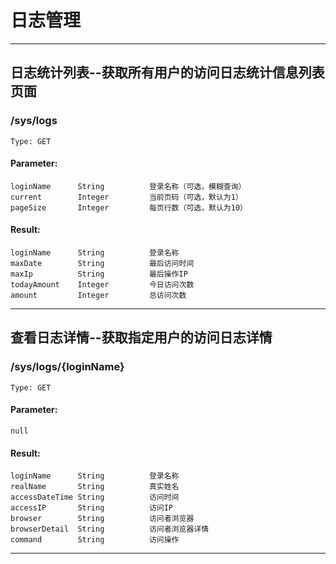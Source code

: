 # 日志管理
-----
## 日志统计列表--获取所有用户的访问日志统计信息列表页面
### /sys/logs
    Type: GET
#### Parameter:
    loginName      String          登录名称（可选，模糊查询）
    current        Integer         当前页码（可选，默认为1）
    pageSize       Integer         每页行数（可选，默认为10）
#### Result:
    loginName      String          登录名称
    maxDate        String          最后访问时间
    maxIp          String          最后操作IP
    todayAmount    Integer         今日访问次数
    amount         Integer         总访问次数
-----
## 查看日志详情--获取指定用户的访问日志详情
### /sys/logs/{loginName}
    Type: GET
#### Parameter:
    null
#### Result:
    loginName      String          登录名称
    realName       String          真实姓名
    accessDateTime String          访问时间
    accessIP       String          访问IP
    browser        String          访问者浏览器
    browserDetail  String          访问者浏览器详情
    command        String          访问操作
-----
